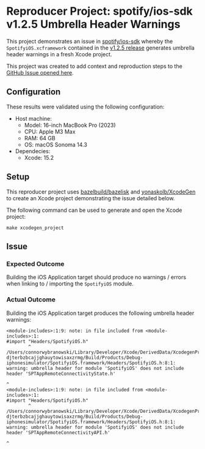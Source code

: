 # Reproducer Project: spotify/ios-sdk v1.2.5 Umbrella Header Warnings

This project demonstrates an issue in [spotify/ios-sdk](https://github.com/spotify/ios-sdk) whereby the `SpotifyiOS.xcframework` contained in the [v1.2.5 release](https://github.com/spotify/ios-sdk/releases/tag/v1.2.5) generates umbrella header warnings in a fresh Xcode project.

This project was created to add context and reproduction steps to the [GitHub Issue opened here](TODO).

## Configuration

These results were validated using the following configuration:

- Host machine:
    - Model: 16-inch MacBook Pro (2023)
    - CPU: Apple M3 Max
    - RAM: 64 GB
    - OS: macOS Sonoma 14.3
- Dependecies:
    - Xcode: 15.2

## Setup

This reproducer project uses [bazelbuild/bazelisk](https://github.com/bazelbuild/bazelisk) and [yonaskolb/XcodeGen](https://github.com/yonaskolb/XcodeGen) to create an Xcode project demonstrating the issue detailed below.

The following command can be used to generate and open the Xcode project:
```
make xcodegen_project
```

## Issue

### Expected Outcome

Building the iOS Application target should produce no warnings / errors when linking to / importing the `SpotifyiOS` module.

### Actual Outcome

Building the iOS Application target produces the following umbrella header warnings:

```
<module-includes>:1:9: note: in file included from <module-includes>:1:
#import "Headers/SpotifyiOS.h"
        ^
/Users/connorwybranowski/Library/Developer/Xcode/DerivedData/XcodegenProject-djterbzbcajjghauytowisaxzrmg/Build/Products/Debug-iphonesimulator/SpotifyiOS.framework/Headers/SpotifyiOS.h:8:1: warning: umbrella header for module 'SpotifyiOS' does not include header 'SPTAppRemoteConnectivityState.h'

^
<module-includes>:1:9: note: in file included from <module-includes>:1:
#import "Headers/SpotifyiOS.h"
        ^
/Users/connorwybranowski/Library/Developer/Xcode/DerivedData/XcodegenProject-djterbzbcajjghauytowisaxzrmg/Build/Products/Debug-iphonesimulator/SpotifyiOS.framework/Headers/SpotifyiOS.h:8:1: warning: umbrella header for module 'SpotifyiOS' does not include header 'SPTAppRemoteConnectivityAPI.h'

^
```
